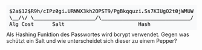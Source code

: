 ![img.png](img.png)
Als Hashing Funktion des Passwortes wird bcrypt verwendet. Gegen was schützt ein
Salt und wie unterscheidet sich dieser zu einem Pepper?

